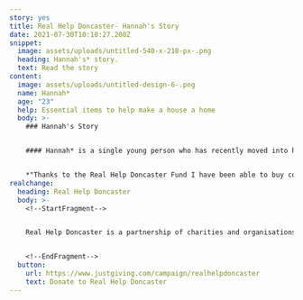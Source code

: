 ```yaml
---
story: yes
title: Real Help Doncaster- Hannah's Story
date: 2021-07-30T10:10:27.200Z
snippet:
  image: assets/uploads/untitled-540-x-218-px-.png
  heading: Hannah's* story.
  text: Read the story
content:
  image: assets/uploads/untitled-design-6-.png
  name: Hannah*
  age: "23"
  help: Essential items to help make a house a home
  body: >-
    ### Hannah's Story


    #### Hannah* is a single young person who has recently moved into her first independent tenancy.  Since moving in, Hannah has been learning how to budget but has expressed needing essential items for her new home and suitable clothing. The Real Help Doncaster Fund has helped to provide Hannah with these items.


    *"Thanks to the Real Help Doncaster Fund I have been able to buy cooking materials, bedding and clothing. It has made a huge difference having these items as I am able to much more independent and learn new skills. Thank you again"*
realchange:
  heading: Real Help Doncaster
  body: >-
    <!--StartFragment-->


    Real Help Doncaster is a partnership of charities and organisations working to help people experiencing homelessness and rough sleeping. We want to make sure that your generosity can make a real difference to peoples lives. Our aim is to give people the best possible chance of moving away from the street and into a safer and healthier lifestyle.


    <!--EndFragment-->
  button:
    url: https://www.justgiving.com/campaign/realhelpdoncaster
    text: Donate to Real Help Doncaster
---
```

